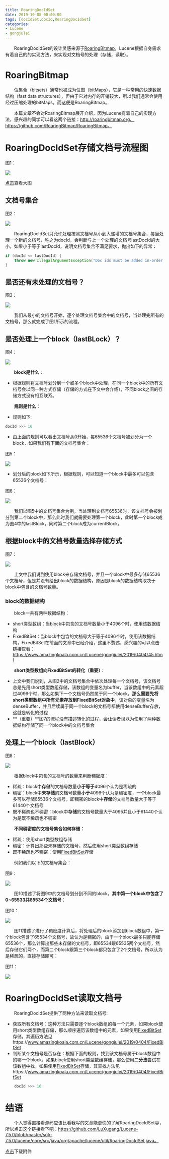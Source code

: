 ```yaml
---
title: RoaringDocIdSet
date: 2019-10-08 00:00:00
tags: [docIdSet,docId,RoaringDocIdSet]
categories:
- Lucene
- gongjulei
---
```


&emsp;&emsp;RoaringDocIdSet的设计灵感来源于[RoaringBitmap](http://roaringbitmap.org)，Lucene根据自身需求有着自己的的实现方法，来实现对文档号的处理（存储，读取）。

# RoaringBitmap

&emsp;&emsp;位集合（bitsets）通常也被成为位图（bitMaps），它是一种常用的快速数据结构（fast data structures），但由于它对内存的开销较大，所以我们通常会使用经过压缩处理的bitMaps，而这便是RoaringBitmap。

&emsp;&emsp;本篇文章不会对RoaringBitmap展开介绍，因为Lucene有着自己的实现方法，感兴趣的同学可以看这两个链接：http://roaringbitmap.org、https://github.com/RoaringBitmap/RoaringBitmap。

# RoaringDocIdSet存储文档号流程图

图1：

<img src="http://www.amazingkoala.com.cn/uploads/lucene/utils/RoaringDocIdSet/1.png">

[点击](http://www.amazingkoala.com.cn/uploads/lucene/utils/RoaringDocIdSet/roaringdocidset_____.html)查看大图

## 文档号集合

图2：

<img src="http://www.amazingkoala.com.cn/uploads/lucene/utils/RoaringDocIdSet/2.png">

&emsp;&emsp;RoaringDocIdSet只允许处理按照文档号从小到大递增的文档号集合，每当处理一个新的文档号，称之为docId，会判断与上一个处理的文档号lastDocId的大小，如果小于等于lastDocId，说明文档号集合不满足要求，抛出如下的异常：

```java
if (docId <= lastDocId) {
    throw new IllegalArgumentException("Doc ids must be added in-order, got " + docId + " which is <= lastDocID=" + lastDocId);
}
```

## 是否还有未处理的文档号？

图3：

<img src="http://www.amazingkoala.com.cn/uploads/lucene/utils/RoaringDocIdSet/3.png">

&emsp;&emsp;我们从最小的文档号开始，逐个处理文档号集合中的文档号，当处理完所有的文档号，那么就完成了图1所示的流程。

## 是否处理上一个block（lastBLock）？

图4：

<img src="http://www.amazingkoala.com.cn/uploads/lucene/utils/RoaringDocIdSet/4.png">

&emsp;&emsp;**block是什么**：

- 根据规则将文档号划分到一个或多个block中处理，在同一个block中的所有文档号会以同一种方式存储（存储的方式在下文中会介绍），不同block之间的存储方式没有相互联系。

&emsp;&emsp;**规则是什么**：

- 规则如下:

```java
docId >>> 16
```

- 由上面的规则可以看出文档号从0开始，每65536个文档号被划分为一个block，如果我们有下面的文档号集合：

图5：

<img src="http://www.amazingkoala.com.cn/uploads/lucene/utils/RoaringDocIdSet/5.png">

- 划分后的block如下所示，根据规则，可以知道一个block中最多可以包含65536个文档号：

图6：

<img src="http://www.amazingkoala.com.cn/uploads/lucene/utils/RoaringDocIdSet/6.png">

&emsp;&emsp;我们以图5中的文档号集合为例，当处理到文档号65536时，该文档号会被划分到第二个block中，那么此时我们就需要处理第一个block，此时第一个block成为图4中的lastBlock，同时第二个block成为currentBlock。

## 根据block中的文档号数量选择存储方式

图7：

<img src="http://www.amazingkoala.com.cn/uploads/lucene/utils/RoaringDocIdSet/7.png">

&emsp;&emsp;上文中我们说到使用block来存储文档号，并且一个block中最多存储65536个文档号，但是并没有给出block的数据结构，原因是block的数据结构取决于block中包含的文档号数量。

### block的数据结构

&emsp;&emsp;block一共有两种数据结构：

- short类型数组：当block中包含的文档号数量小于4096个时，使用该数据结构
- FixedBitSet：当block中包含的文档号大于等于4096个时，使用该数据结构，FixedBitSet在前面的文章中已经介绍，这里不赘述，感兴趣的可以点击链接查看：https://www.amazingkoala.com.cn/Lucene/gongjulei/2019/0404/45.html

&emsp;&emsp;**short类型数组向FixedBitSet的转化（重要）**：

- 上文中我们说到，从图2中的文档号集合中依次处理每一个文档号，该文档号总是先用short类型数组存储，该数组的变量名为buffer，当该数组中的元素超过4096个时，那么如果下一个文档号仍然属于同一个block，**那么需要先将short类型数组中所有元素存放到FixedBitSet对象中**，该对象的变量名为denseBuffer，并且后续属于同一个block的文档号都使用denseBuffer存放，这就是转化的过程
- **（重要）**图7的流程没有描述转化的过程，会让读者误以为使用了两种数据结构存储了同一个block中的文档号集合

## 处理上一个block（lastBlock）

图8：

<img src="http://www.amazingkoala.com.cn/uploads/lucene/utils/RoaringDocIdSet/8.png">

&emsp;&emsp;根据block中包含的文档号的数量来判断稠密度：

- 稀疏：block中**存储**的文档号数量**小于等于**4096个认为是稀疏的
- 稠密：block中**未存储**的文档号数量**小于**4096个认为是稠密度，一个block最多可以存储65536个文档号，即稠密的block中**存储**的文档号数量大于等于61440个文档号
- 既不稀疏也不稠密：block中**存储**的文档号数量大于4095并且小于61440个认为是既不稀疏也不稠密

&emsp;&emsp;**不同稠密度的文档号集合如何存储：**

- 稀疏：使用short类型数组存储
- 稠密：计算出那些未存储的文档号，然后使用short类型数组存储
- 既不稀疏也不稠密：使用[FixedBitSet](https://www.amazingkoala.com.cn/Lucene/gongjulei/2019/0404/FixedBitSet)存储

&emsp;&emsp;例如我们以下的文档号集合：

图9：

<img src="http://www.amazingkoala.com.cn/uploads/lucene/utils/RoaringDocIdSet/9.png">

&emsp;&emsp;图10描述了将图9中的文档号划分到不同的block，**其中第一个block中包含了0~65533共65534个文档号**：

图10：

<img src="http://www.amazingkoala.com.cn/uploads/lucene/utils/RoaringDocIdSet/10.png">

&emsp;&emsp;图11描述了进行了稠密度计算后，将处理后的block添加到block数组中，第一个block包含了65534个文档号，故认为是稠密的，由于一个block最多只能存储65536个，那么计算出那些未存储的文档号，即65534跟65535两个文档号，然后存储它们两个，而第二个block跟第三个block都只包含了2个文档号，所以认为是稀疏的，直接存储即可：

图11：

<img src="http://www.amazingkoala.com.cn/uploads/lucene/utils/RoaringDocIdSet/11.png">

# RoaringDocIdSet读取文档号

&emsp;&emsp;RoaringDocIdSet提供了两种方法来读取文档号:

-	获取所有文档号：这种方法只需要逐个block数组的每一个元素，如果block使用short类型数组存储，那么顺序遍历该数组中的元素，如果使用[FixedBitSet](https://www.amazingkoala.com.cn/Lucene/gongjulei/2019/0404/FixedBitSet)存储，其遍历方法见https://www.amazingkoala.com.cn/Lucene/gongjulei/2019/0404/FixedBitSet
-	判断某个文档号是否存在：根据下面的规则，找到该文档号属于block数组中的哪一个block，如果block使用short类型数组存储，那么使用**二分法**尝试在该数组中找，如果使用[FixedBitSet](https://www.amazingkoala.com.cn/Lucene/gongjulei/2019/0404/FixedBitSet)存储，其查找方法见https://www.amazingkoala.com.cn/Lucene/gongjulei/2019/0404/FixedBitSet

```java
    docId >>> 16
```

# 结语

&emsp;&emsp;个人觉得直接看源码应该比看我写的文章能更快的了解RoaringDocIdSet😁，所以点击这个链接看下吧：https://github.com/LuXugang/Lucene-7.5.0/blob/master/solr-7.5.0/lucene/core/src/java/org/apache/lucene/util/RoaringDocIdSet.java。

[点击](http://www.amazingkoala.com.cn/attachment/Lucene/utils/RamUsageEstimator/RamUsageEstimator.zip)下载附件